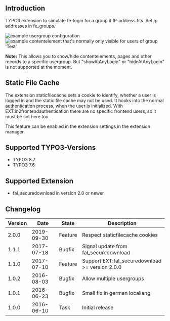 ## Introduction

TYPO3 extension to simulate fe-login for a group if IP-address fits.
Set ip addresses in fe_groups.

<img src="https://box.everhelper.me/attachment/504010/a2afed54-7cb5-4e1a-bd0c-f21398236304/262407-2k6yGwBCEmgeKSJU/screen.png" alt="example usergroup configuration" />

<img src="https://box.everhelper.me/attachment/504018/a2afed54-7cb5-4e1a-bd0c-f21398236304/262407-6xMmMIsdvaIv8tUz/screen.png" alt="example contentelement that's normally only visible for users of group 'Test'" />

**Note:** This allows you to show/hide contentelements, pages and other records to a specific usergroup.
But "showAtAnyLogin" or "hideAtAnyLogin" is not supported at the moment.

## Static File Cache

The extension staticfilecache sets a cookie to identify, whether a user is logged in and the static file cache may not
be used. It hooks into the normal authentication process, when the user is initialized. With 
EXT:in2frontendauthentication there are no specific frontend users, so it must be set here too.

This feature can be enabled in the extension settings in the extension manager. 

## Supported TYPO3-Versions

* TYPO3 8.7
* TYPO3 7.6

## Supported Extension

* fal_securedownload in version 2.0 or newer

## Changelog

| Version    | Date       | State      | Description                                                                  |
| ---------- | ---------- | ---------- | ---------------------------------------------------------------------------- |
| 2.0.0      | 2019-09-30 | Feature    | Respect staticfilecache cookies                                              |
| 1.1.1      | 2017-07-18 | Bugfix     | Signal update from fal_securedownload                                        |
| 1.1.0      | 2017-07-10 | Feature    | Support EXT:fal_securedownload >= version 2.0.0                              |
| 1.0.2      | 2016-08-03 | Bugfix     | Allow multiple usergroups                                                    |
| 1.0.1      | 2016-06-23 | Bugfix     | Small fix in german locallang                                                |
| 1.0.0      | 2016-06-10 | Task       | Initial release                                                              |
